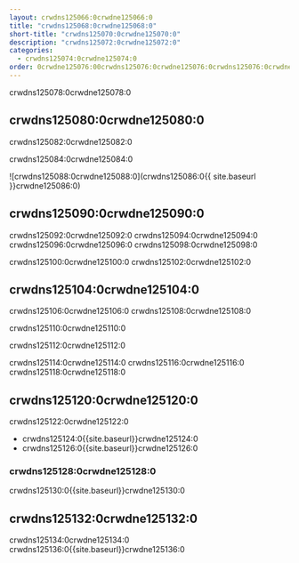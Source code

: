 ```yaml
---
layout: crwdns125066:0crwdne125066:0
title: "crwdns125068:0crwdne125068:0"
short-title: "crwdns125070:0crwdne125070:0"
description: "crwdns125072:0crwdne125072:0"
categories:
  - crwdns125074:0crwdne125074:0
order: 0crwdne125076:00crwdns125076:0crwdne125076:0crwdns125076:0crwdne125076:0.83702928crwdns125076:0crwdne125076:0
---
```

crwdns125078:0crwdne125078:0

## crwdns125080:0crwdne125080:0

crwdns125082:0crwdne125082:0

crwdns125084:0crwdne125084:0

![crwdns125088:0crwdne125088:0](crwdns125086:0{{ site.baseurl }}crwdne125086:0)

## crwdns125090:0crwdne125090:0

crwdns125092:0crwdne125092:0 crwdns125094:0crwdne125094:0 crwdns125096:0crwdne125096:0 crwdns125098:0crwdne125098:0

crwdns125100:0crwdne125100:0 crwdns125102:0crwdne125102:0

## crwdns125104:0crwdne125104:0

crwdns125106:0crwdne125106:0 crwdns125108:0crwdne125108:0

crwdns125110:0crwdne125110:0

crwdns125112:0crwdne125112:0

crwdns125114:0crwdne125114:0 crwdns125116:0crwdne125116:0 crwdns125118:0crwdne125118:0

## crwdns125120:0crwdne125120:0

crwdns125122:0crwdne125122:0

- crwdns125124:0{{site.baseurl}}crwdne125124:0
- crwdns125126:0{{site.baseurl}}crwdne125126:0

### crwdns125128:0crwdne125128:0

crwdns125130:0{{site.baseurl}}crwdne125130:0

## crwdns125132:0crwdne125132:0

crwdns125134:0crwdne125134:0 crwdns125136:0{{site.baseurl}}crwdne125136:0